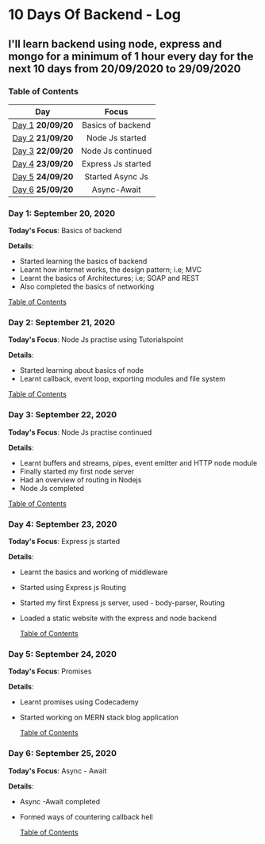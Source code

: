# 10 Days Of Backend - Log

## I'll learn backend using node, express and mongo for a minimum of 1 hour every day for the next 10 days from 20/09/2020 to 29/09/2020

<a name="toc"></a>

### Table of Contents

|             Day              |       Focus        |
| :--------------------------: | :----------------: |
| [Day 1](#day-1) **20/09/20** | Basics of backend  |
| [Day 2](#day-2) **21/09/20** |  Node Js started   |
| [Day 3](#day-3) **22/09/20** | Node Js continued  |
| [Day 4](#day-4) **23/09/20** | Express Js started |
| [Day 5](#day-5) **24/09/20** |  Started Async Js  |
| [Day 6](#day-6) **25/09/20** |    Async-Await     |

<a name="day-1"></a>

### Day 1: September 20, 2020

**Today's Focus**: Basics of backend

**Details**:

- Started learning the basics of backend
- Learnt how internet works, the design pattern; i.e; MVC
- Learnt the basics of Architectures; i.e; SOAP and REST
- Also completed the basics of networking

[Table of Contents](#toc)

<a name="day-2"></a>

### Day 2: September 21, 2020

**Today's Focus**: Node Js practise using Tutorialspoint

**Details**:

- Started learning about basics of node
- Learnt callback, event loop, exporting modules and file system

[Table of Contents](#toc)

<a name="day-3"></a>

### Day 3: September 22, 2020

**Today's Focus**: Node Js practise continued

**Details**:

- Learnt buffers and streams, pipes, event emitter and HTTP node module
- Finally started my first node server
- Had an overview of routing in Nodejs
- Node Js completed

[Table of Contents](#toc)

<a name="day-4"></a>

### Day 4: September 23, 2020

**Today's Focus**: Express js started

**Details**:

- Learnt the basics and working of middleware
- Started using Express js Routing
- Started my first Express js server, used - body-parser, Routing
- Loaded a static website with the express and node backend

  [Table of Contents](#toc)

<a name="day-5"></a>

### Day 5: September 24, 2020

**Today's Focus**: Promises

**Details**:

- Learnt promises using Codecademy
- Started working on MERN stack blog application

  [Table of Contents](#toc)

<a name="day-4"></a>

### Day 6: September 25, 2020

**Today's Focus**: Async - Await

**Details**:

- Async -Await completed
- Formed ways of countering callback hell

  [Table of Contents](#toc)
